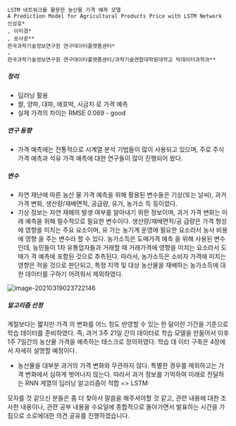 ```
LSTM 네트워크를 활용한 농산물 가격 예측 모델
A Prediction Model for Agricultural Products Price with LSTM Network
신성호*
, 이미경*
, 송사광**
한국과학기술정보연구원 연구데이터플랫폼센터*
,
한국과학기술정보연구원 연구데이터플랫폼센터/과학기술연합대학원대학교 빅데이터과학과**
```

##### 정리

- 딥러닝 활용
- 쌀, 양파, 대파, 애호박, 시금치 로 가격 예측
- 실제 가격의 차이는 RMSE 0.069 - good



##### 연구 동향

- 가격 예측에는 전통적으로 시계열 분석 기법들이 많이 사용되고 있으며, 주로 주식 가격 예측과 석유 가격 예측에 대한 연구들이 많이 진행되어 왔다.



##### 변수 

- 자연 재난에 따른 농산 물 가격 예측을 위해 활용된 변수들은 기상(또는 날씨), 과거 가격 변화, 생산량/재배면적, 공급량, 유가, 농가소 득 등이었다.
- 기상 정보는 자연 재해의 발생 여부를 알아내기 위한 정보이며, 과거 가격 변화는 미래 예측을 위해 필수적으로 필요한 변수이다. 생산량/재배면적/공 급량은 가격 형성에 영향을 미치는 주요 요소이며, 유 가는 농기계 운영에 필요한 요소라서 농사 비용에 영향 을 주는 변수라 할 수 있다. 농가소득은 도매가격 예측 을 위해 사용된 변수인데, 농민들이 1차 유통업자들과 거래할 때 거래가격에 영향을 미치는 요소라서 도매가 격 예측에 포함된 것으로 추측된다. 따라서, 농가소득은 소비자 가격에 미치는 영향은 적을 것으로 판단되고, 특정 지역 및 대상 농산물을 재배하는 농가소득에 대한 데이터를 구하기 어려워서 제외하였다.

![image-20210319023722146](C:\Users\aaakc\AppData\Roaming\Typora\typora-user-images\image-20210319023722146.png)



##### 알고리즘 선정

계절보다는 짧지만 가격 의 변화를 어느 정도 반영할 수 있는 한 달이란 기간을 기준으로 학습 데이터를 준비하였다. 즉, 과거 3주 21일 간의 데이터로 학습 모델을 만들어서 이후 1주 7일간의 농산물 가격을 예측하는 태스크로 정의하였다. 학습 데 이터 구축은 4장에서 자세히 설명할 예정이다.



- 농산물을 대부분 과거의 가격 변화와 무관하지 않다. 특별한 경우를 제외하고는 가격 변화에서 심하게 벗어나지 않는다. 따라서 과거 정보를 기억하여 미래로 전달하는 RNN 계열의 딥러닝 알고리즘이 적합 => LSTM







모자를 것 같으신 분들은 좀 더 찾아서 말씀을 해주셔야할 것 같고, 관련 내용에 대한 조사한 내용이나, 관련 공부 내용을 수요일에 종합적으로 돌아가면서 발표하는 시간을 가짐으로 소로에대한 의견 공유를 진행하겠습니다.



